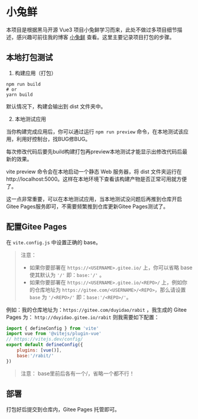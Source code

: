 # 小兔鲜

本项目是根据黑马开源 Vue3 项目小兔鲜学习而来，此处不做过多项目细节描述，感兴趣可前往我的博客 [小兔鲜]() 查看。这里主要记录项目打包的步骤。

## 本地打包测试
1. 构建应用（打包）

  ```
  npm run build
  # or
  yarn build
  ```

  默认情况下，构建会输出到 dist 文件夹中。

2. 本地测试应用

  当你构建完成应用后，你可以通过运行 `npm run preview` 命令，在本地测试该应用，利用好控制台，找BUG修BUG。

  每次修改代码后要先build构建打包再preview本地测试才能显示出修改代码后最新的效果。

  vite preview 命令会在本地启动一个静态 Web 服务器，将 dist 文件夹运行在 http://localhost:5000。这样在本地环境下查看该构建产物是否正常可用就方便了。

  这一点非常重要，可以在本地测试应用，当本地测试没问题后再推到仓库开启 Gitee Pages服务即可，不需要频繁推到仓库更新Gitee Pages测试了。

## 配置Gitee Pages

在 `vite.config.js` 中设置正确的 base。

> 注意：
> 
> - 如果你要部署在 `https://<USERNAME>.gitee.io/` 上，你可以省略 base 使其默认为 `'/'` 即：`base:'/'` 。
> - 如果你要部署在 `https://<USERNAME>.gitee.io/<REPO>/` 上，例如你的仓库地址为 `https://gitee.com/<USERNAME>/<REPO>`，那么请设置 `base` 为 `'/<REPO>/'` 即：`base:'/<REPO>/'`。

例如：我的仓库地址为：`https://gitee.com/duyidao/rabit` ，我生成的 Gitee Pages 为： `http://duyidao.gitee.io/rabit` 则我需要如下配置：

```js
import { defineConfig } from 'vite'
import vue from '@vitejs/plugin-vue'
// https://vitejs.dev/config/
export default defineConfig({
    plugins: [vue()],
    base:'/rabit/'
})
```

> 注意：
> base里前后各有一个/，省略一个都不行！

## 部署
打包好后提交到仓库内，Gitee Pages 托管即可。